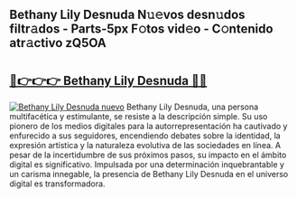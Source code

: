 ## Bethany Lily Desnuda N𝚞𝚎vos desn𝚞dos filtr𝚊dos - Parts-5px F𝚘tos vid𝚎o - C𝚘ntenido atr𝚊ctivo zQ5OA

# <h2><a href="http://mb11vd.tromn.icu/?c=Bethany+Lily+Desnuda">🔗👉👉👉 Bethany Lily Desnuda 🔗🔗</a></h2>

[![Bethany Lily Desnuda nuevo](https://i.imgur.com/pEAQMta.gif)](http://mb11vd.tromn.icu/?c=Bethany+Lily+Desnuda)
Bethany Lily Desnuda, una persona multifacética y estimulante, se resiste a la descripción simple. Su uso pionero de los medios digitales para la autorrepresentación ha cautivado y enfurecido a sus seguidores, encendiendo debates sobre la identidad, la expresión artística y la naturaleza evolutiva de las sociedades en línea. A pesar de la incertidumbre de sus próximos pasos, su impacto en el ámbito digital es significativo. Impulsada por una determinación inquebrantable y un carisma innegable, la presencia de Bethany Lily Desnuda en el universo digital es transformadora.
